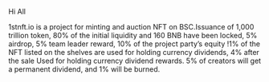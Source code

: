 Hi All

1stnft.io is a project for minting and auction NFT on BSC.Issuance of 1,000 trillion token, 80% of the initial liquidity and 160 BNB have been locked, 5% airdrop, 5% team leader reward, 10% of the project party’s equity !1% of the NFT listed on the shelves are used for holding currency dividends, 4% after the sale Used for holding currency dividend rewards. 5% of creators will get a permanent dividend, and 1% will be burned.
